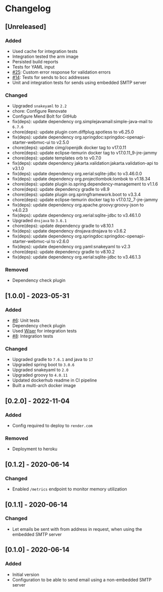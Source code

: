 # Changelog

## [Unreleased]
### Added
- Used cache for integration tests
- Integration tested the arm image
- Persisted build reports
- Tests for YAML input
- [#25](https://github.com/devatherock/email-sender/issues/25): Custom error response for validation errors
- [#14](https://github.com/devatherock/email-sender/issues/14): Tests for sends to bcc addresses
- Unit and integration tests for sends using embedded SMTP server

### Changed
- Upgraded `snakeyaml` to `2.2`
- chore: Configure Renovate
- Configure Mend Bolt for GitHub
- fix(deps): update dependency org.simplejavamail:simple-java-mail to `6.7.6`
- chore(deps): update plugin com.diffplug.spotless to v6.25.0
- fix(deps): update dependency org.springdoc:springdoc-openapi-starter-webmvc-ui to v2.5.0
- chore(deps): update cimg/openjdk docker tag to v17.0.11
- chore(deps): update eclipse-temurin docker tag to v17.0.11_9-jre-jammy
- chore(deps): update templates orb to v0.7.0
- fix(deps): update dependency jakarta.validation:jakarta.validation-api to v3.1.0
- fix(deps): update dependency org.xerial:sqlite-jdbc to v3.46.0.0
- fix(deps): update dependency org.projectlombok:lombok to v1.18.34
- chore(deps): update plugin io.spring.dependency-management to v1.1.6
- chore(deps): update dependency gradle to v8.9
- chore(deps): update plugin org.springframework.boot to v3.3.4
- chore(deps): update eclipse-temurin docker tag to v17.0.12_7-jre-jammy
- fix(deps): update dependency org.apache.groovy:groovy-json to v4.0.23
- fix(deps): update dependency org.xerial:sqlite-jdbc to v3.46.1.0
- Upgraded `dnsjava` to `3.6.1`
- chore(deps): update dependency gradle to v8.10.1
- fix(deps): update dependency dnsjava:dnsjava to v3.6.2
- fix(deps): update dependency org.springdoc:springdoc-openapi-starter-webmvc-ui to v2.6.0
- fix(deps): update dependency org.yaml:snakeyaml to v2.3
- chore(deps): update dependency gradle to v8.10.2
- fix(deps): update dependency org.xerial:sqlite-jdbc to v3.46.1.3

### Removed
- Dependency check plugin

## [1.0.0] - 2023-05-31
### Added
- [#6](https://github.com/devatherock/email-sender/issues/6): Unit tests
- Dependency check plugin
- Used [Wiser](https://github.com/voodoodyne/subethasmtp/blob/master/Wiser.md) for integration tests
- [#8](https://github.com/devatherock/email-sender/issues/8): Integration tests

### Changed
- Upgraded gradle to `7.6.1` and java to `17`
- Upgraded spring boot to `3.0.6`
- Upgraded snakeyaml to `2.0`
- Upgraded groovy to `4.0.11`
- Updated dockerhub readme in CI pipeline
- Built a multi-arch docker image

## [0.2.0] - 2022-11-04
### Added
- Config required to deploy to `render.com`

### Removed
- Deployment to heroku

## [0.1.2] - 2020-06-14
### Changed
- Enabled `/metrics` endpoint to monitor memory utilization

## [0.1.1] - 2020-06-14
### Changed
- Let emails be sent with from address in request, when using the embedded SMTP server

## [0.1.0] - 2020-06-14
### Added
- Initial version
- Configuration to be able to send email using a non-embedded SMTP server